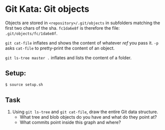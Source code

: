 # Git Kata: Git objects

Objects are stored in `<repository>/.git/objects` in subfolders matching the first two chars of the sha.
`fc1da6e8f` is therefore the file: `.git/objects/fc/1da6e8f`.

`git cat-file` inflates and shows the content of whatever _ref_ you pass it.
`-p` asks `cat-file` to pretty-print the content of an object.

`git ls-tree master .` inflates and lists the content of a folder.

## Setup:

```sh
$ source setup.sh
```

## Task

1. Using `git ls-tree` and `git cat-file`, draw the entire Git data structure.
   - What tree and blob objects do you have and what do they point at?
   - What commits point inside this graph and where?
